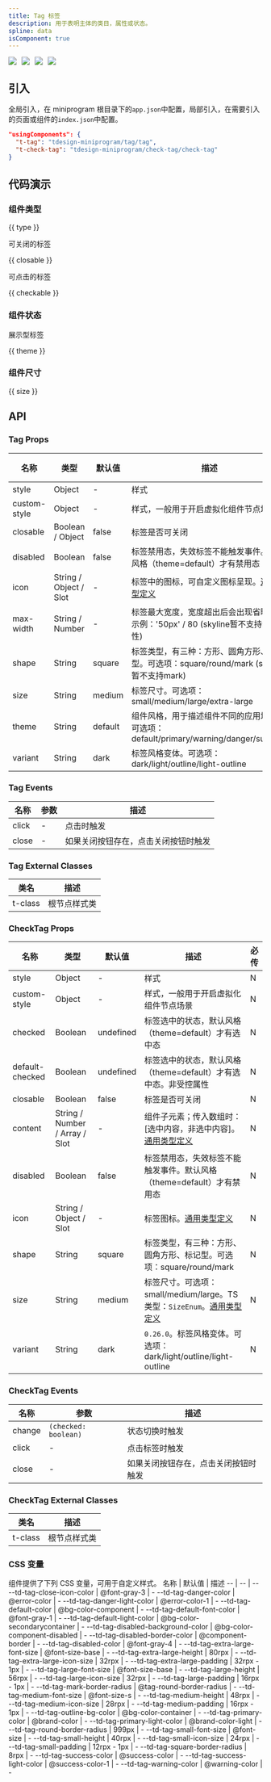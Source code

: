 ```yaml
---
title: Tag 标签
description: 用于表明主体的类目，属性或状态。
spline: data
isComponent: true
---
```


<span class="coverages-badge" style="margin-right: 10px"><img src="https://img.shields.io/badge/coverages%3A%20lines-100%25-blue" /></span><span class="coverages-badge" style="margin-right: 10px"><img src="https://img.shields.io/badge/coverages%3A%20functions-100%25-blue" /></span><span class="coverages-badge" style="margin-right: 10px"><img src="https://img.shields.io/badge/coverages%3A%20statements-100%25-blue" /></span><span class="coverages-badge" style="margin-right: 10px"><img src="https://img.shields.io/badge/coverages%3A%20branches-100%25-blue" /></span>
## 引入

全局引入，在 miniprogram 根目录下的`app.json`中配置，局部引入，在需要引入的页面或组件的`index.json`中配置。

```json
"usingComponents": {
  "t-tag": "tdesign-miniprogram/tag/tag",
  "t-check-tag": "tdesign-miniprogram/check-tag/check-tag"
}
```

## 代码演示

### 组件类型

{{ type }}

可关闭的标签

{{ closable }}

可点击的标签

{{ checkable }}

### 组件状态

展示型标签

{{ theme }}

### 组件尺寸

{{ size }}


## API

### Tag Props

名称 | 类型 | 默认值 | 描述 | 必传
-- | -- | -- | -- | --
style | Object | - | 样式 | N
custom-style | Object | - | 样式，一般用于开启虚拟化组件节点场景 | N
closable | Boolean / Object | false | 标签是否可关闭 | N
disabled | Boolean | false | 标签禁用态，失效标签不能触发事件。默认风格（theme=default）才有禁用态 | N
icon | String / Object / Slot | - | 标签中的图标，可自定义图标呈现。[通用类型定义](https://github.com/Tencent/tdesign-miniprogram/blob/develop/src/common/common.ts) | N
max-width | String / Number | - | 标签最大宽度，宽度超出后会出现省略号。示例：'50px' / 80 (skyline暂不支持该属性) | N
shape | String | square | 标签类型，有三种：方形、圆角方形、标记型。可选项：square/round/mark (skyline暂不支持mark) | N
size | String | medium | 标签尺寸。可选项：small/medium/large/extra-large | N
theme | String | default | 组件风格，用于描述组件不同的应用场景。可选项：default/primary/warning/danger/success | N
variant | String | dark | 标签风格变体。可选项：dark/light/outline/light-outline | N

### Tag Events

名称 | 参数 | 描述
-- | -- | --
click | - | 点击时触发
close | - | 如果关闭按钮存在，点击关闭按钮时触发
### Tag External Classes

类名 | 描述
-- | --
t-class | 根节点样式类


### CheckTag Props

名称 | 类型 | 默认值 | 描述 | 必传
-- | -- | -- | -- | --
style | Object | - | 样式 | N
custom-style | Object | - | 样式，一般用于开启虚拟化组件节点场景 | N
checked | Boolean | undefined | 标签选中的状态，默认风格（theme=default）才有选中态 | N
default-checked | Boolean | undefined | 标签选中的状态，默认风格（theme=default）才有选中态。非受控属性 | N
closable | Boolean | false | 标签是否可关闭 | N
content | String / Number / Array / Slot | - | 组件子元素；传入数组时：[选中内容，非选中内容]。[通用类型定义](https://github.com/Tencent/tdesign-miniprogram/blob/develop/src/common/common.ts) | N
disabled | Boolean | false | 标签禁用态，失效标签不能触发事件。默认风格（theme=default）才有禁用态 | N
icon | String / Object / Slot | - | 标签图标。[通用类型定义](https://github.com/Tencent/tdesign-miniprogram/blob/develop/src/common/common.ts) | N
shape | String | square | 标签类型，有三种：方形、圆角方形、标记型。可选项：square/round/mark | N
size | String | medium | 标签尺寸。可选项：small/medium/large。TS 类型：`SizeEnum`。[通用类型定义](https://github.com/Tencent/tdesign-miniprogram/blob/develop/src/common/common.ts) | N
variant | String | dark | `0.26.0`。标签风格变体。可选项：dark/light/outline/light-outline | N

### CheckTag Events

名称 | 参数 | 描述
-- | -- | --
change | `(checked: boolean)` | 状态切换时触发
click | - | 点击标签时触发
close | \- | 如果关闭按钮存在，点击关闭按钮时触发
### CheckTag External Classes

类名 | 描述
-- | --
t-class | 根节点样式类

### CSS 变量

组件提供了下列 CSS 变量，可用于自定义样式。
名称 | 默认值 | 描述 
-- | -- | --
--td-tag-close-icon-color | @font-gray-3 | - 
--td-tag-danger-color | @error-color | - 
--td-tag-danger-light-color | @error-color-1 | - 
--td-tag-default-color | @bg-color-component | - 
--td-tag-default-font-color | @font-gray-1 | - 
--td-tag-default-light-color | @bg-color-secondarycontainer | - 
--td-tag-disabled-background-color | @bg-color-component-disabled | - 
--td-tag-disabled-border-color | @component-border | - 
--td-tag-disabled-color | @font-gray-4 | - 
--td-tag-extra-large-font-size | @font-size-base | - 
--td-tag-extra-large-height | 80rpx | - 
--td-tag-extra-large-icon-size | 32rpx | - 
--td-tag-extra-large-padding | 32rpx - 1px | - 
--td-tag-large-font-size | @font-size-base | - 
--td-tag-large-height | 56rpx | - 
--td-tag-large-icon-size | 32rpx | - 
--td-tag-large-padding | 16rpx - 1px | - 
--td-tag-mark-border-radius | @tag-round-border-radius | - 
--td-tag-medium-font-size | @font-size-s | - 
--td-tag-medium-height | 48rpx | - 
--td-tag-medium-icon-size | 28rpx | - 
--td-tag-medium-padding | 16rpx - 1px | - 
--td-tag-outline-bg-color | @bg-color-container | - 
--td-tag-primary-color | @brand-color | - 
--td-tag-primary-light-color | @brand-color-light | - 
--td-tag-round-border-radius | 999px | - 
--td-tag-small-font-size | @font-size | - 
--td-tag-small-height | 40rpx | - 
--td-tag-small-icon-size | 24rpx | - 
--td-tag-small-padding | 12rpx - 1px | - 
--td-tag-square-border-radius | 8rpx | - 
--td-tag-success-color | @success-color | - 
--td-tag-success-light-color | @success-color-1 | - 
--td-tag-warning-color | @warning-color | -
